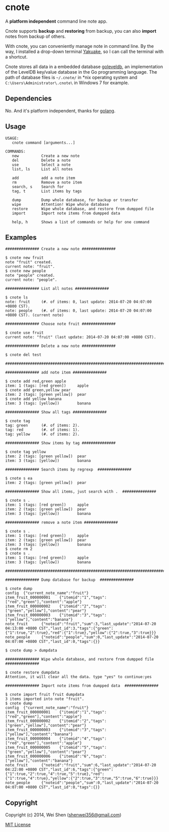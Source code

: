 cnote
=====

A **platform independent** command line note app.

Cnote supports **backup** and **restoring** from backup, you can also **import** notes from backup of others.

With cnote, you can conveniently manage note in command line. By the way, I installed a drop-down terminal [Yakuake](http://yakuake.kde.org), so I can call the terminal with a shortcut.

Cnote stores all data in a embedded database [goleveldb](https://github.com/syndtr/goleveldb), an implementation of the LevelDB key/value database in the Go programming language. The path of database files is ```~/.cnote/``` in *nix operating system and ```C:\Users\Administrator\.cnote\``` in Windows 7 for example.

Dependencies
------------

No. And it's platform independent, thanks for [golang](http://golang.org).


Usage
-----

    USAGE:
       cnote command [arguments...]
    
    COMMANDS:
       new          Create a new note
       del          Delete a note
       use          Select a note
       list, ls     List all notes
       
       add          add a note item
       rm           Remove a note item
       search, s    Search for
       tag, t       List items by tags
       
       dump         Dump whole database, for backup or transfer
       wipe         Attention! Wipe whole database
       restore      Wipe whole database, and restore from dumpped file
       import       Import note items from dumpped data
       
       help, h      Shows a list of commands or help for one command


Examples
--------

	############### Create a new note ###############

	$ cnote new fruit
	note "fruit" created.
	current note: "fruit".
	$ cnote new people
	note "people" created.
	current note: "people". 

	############### List all notes ###############

	$ cnote ls
	note: fruit     (#. of items: 0, last update: 2014-07-20 04:07:00 +0800 CST).
	note: people    (#. of items: 0, last update: 2014-07-20 04:07:00 +0800 CST). (current note)

	############### Choose note fruit ###############

	$ cnote use fruit
	current note: "fruit" (last update: 2014-07-20 04:07:00 +0800 CST).

    ############### Delete a new note ###############
    
    $ cnote del test

    ###########################################################################    
    
	############### add note item ###############

	$ cnote add red,green apple
	item: 1 (tags: [red green])     apple
	$ cnote add green,yellow pear
	item: 2 (tags: [green yellow])  pear
	$ cnote add yellow banana
	item: 3 (tags: [yellow])        banana

	############### Show all tags ###############

	$ cnote tag
	tag: green      (#. of items: 2).
	tag: red        (#. of items: 1).
	tag: yellow     (#. of items: 2).

	############### Show items by tag ###############

	$ cnote tag yellow
	item: 2 (tags: [green yellow])  pear
	item: 3 (tags: [yellow])        banana

	############### Search items by regrexp  ###############

	$ cnote s ea
	item: 2 (tags: [green yellow])  pear

	############### Show all items, just search with .  ###############

	$ cnote s .
	item: 1 (tags: [red green])     apple
	item: 2 (tags: [green yellow])  pear
	item: 3 (tags: [yellow])        banana
	
	############### remove a note item ###############

	$ cnote s .
	item: 1 (tags: [red green])     apple
	item: 2 (tags: [green yellow])  pear
	item: 3 (tags: [yellow])        banana
	$ cnote rm 2 
	$ cnote s .
	item: 1 (tags: [red green])     apple
	item: 3 (tags: [yellow])        banana

    ###########################################################################

	############### Dump database for backup  ###############

	$ cnote dump
	config  {"current_note_name":"fruit"}
	item_fruit_000000001    {"itemid":"1","tags":["red","green"],"content":"apple"}
	item_fruit_000000002    {"itemid":"2","tags":["green","yellow"],"content":"pear"}
	item_fruit_000000003    {"itemid":"3","tags":["yellow"],"content":"banana"}
	note_fruit      {"noteid":"fruit","sum":3,"last_update":"2014-07-20 04:13:00 +0800 CST","last_id":3,"tags":{"green":{"1":true,"2":true},"red":{"1":true},"yellow":{"2":true,"3":true}}}
	note_people     {"noteid":"people","sum":0,"last_update":"2014-07-20 04:07:00 +0800 CST","last_id":0,"tags":{}}

	$ cnote dump > dumpdata 

	############### Wipe whole database, and restore from dumpped file  ###############

	$ cnote restore dumpdata 
	Attention, it will clear all the data. type "yes" to continue:yes

	############### Import note items from dumpped data  ###############

	$ cnote import fruit fruit dumpdata 
	3 items imported into note "fruit".
	$ cnote dump
	config  {"current_note_name":"fruit"}
	item_fruit_000000001    {"itemid":"1","tags":["red","green"],"content":"apple"}
	item_fruit_000000002    {"itemid":"2","tags":["green","yellow"],"content":"pear"}
	item_fruit_000000003    {"itemid":"3","tags":["yellow"],"content":"banana"}
	item_fruit_000000004    {"itemid":"4","tags":["red","green"],"content":"apple"}
	item_fruit_000000005    {"itemid":"5","tags":["green","yellow"],"content":"pear"}
	item_fruit_000000006    {"itemid":"6","tags":["yellow"],"content":"banana"}
	note_fruit      {"noteid":"fruit","sum":6,"last_update":"2014-07-20 04:22:00 +0800 CST","last_id":6,"tags":{"green":{"1":true,"2":true,"4":true,"5":true},"red":{"1":true,"4":true},"yellow":{"2":true,"3":true,"5":true,"6":true}}}
	note_people     {"noteid":"people","sum":0,"last_update":"2014-07-20 04:07:00 +0800 CST","last_id":0,"tags":{}}


Copyright
--------

Copyright (c) 2014, Wei Shen (shenwei356@gmail.com)


[MIT License](https://github.com/shenwei356/cnote/blob/master/LICENSE)